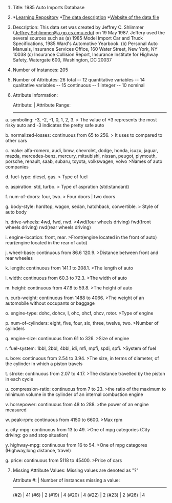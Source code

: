 1. Title: 1985 Auto Imports Database

2. *[Learning Repository](https://archive.ics.uci.edu/ml/datasets/Automobile)
   *[The data description](https://archive.ics.uci.edu/ml/machine-learning-databases/autos/imports-85.names)
   *[Website of the data file](https://archive.ics.uci.edu/ml/machine-learning-databases/autos/imports-85.data)

3.  Description:
      This data set was created by Jeffrey C. Shlimmer (Jeffrey.Schlimmer@a.gp.cs.cmu.edu) on 19 May 1987. 
      Jeffery used the several sources such as 
      (a) 1985 Model Import Car and Truck Specifications, 1985 Ward's
          Automotive Yearbook.
      (b) Personal Auto Manuals, Insurance Services Office, 160 Water
          Street, New York, NY 10038 
      (c) Insurance Collision Report, Insurance Institute for Highway
          Safety, Watergate 600, Washington, DC 20037
      

            
4. Number of Instances: 205

5. Number of Attributes: 26 total
   -- 12 quantitative variables
   -- 14 qualitative variables
   -- 15 continuous
   -- 1 integer
   -- 10 nominal

6. Attribute Information:     

     Attribute:             |   Attribute Range:
     ------------------        -----------------------------------------------
  a. symboling:                -3, -2, -1, 0, 1, 2, 3.
                               > The value of +3 represents the most risky auto 
                                 and -3 indicates the pretty safe auto 
                                 
  b. normalized-losses:        continuous from 65 to 256.
                               > It uses to compared to other cars
 
  c. make:                     alfa-romero, audi, bmw, chevrolet, dodge, honda,
                               isuzu, jaguar, mazda, mercedes-benz, mercury,
                               mitsubishi, nissan, peugot, plymouth, porsche,
                               renault, saab, subaru, toyota, volkswagen, volvo
                               >Names of auto companies 
                               
  d. fuel-type:                diesel, gas.
                               > Type of fuel
                              
  e. aspiration:               std, turbo.
                               > Type of aspration (std:standard)
                               
  f. num-of-doors:             four, two.
                               > Four doors | two doors
                               
  g. body-style:               hardtop, wagon, sedan, hatchback, convertible.
                               > Style of auto body 
  
  h. drive-wheels:             4wd, fwd, rwd.
                              >4wd(four wheels driving)
                               fwd(front wheels driving)
                               rwd(rear wheels driving)
  
  i. engine-location:          front, rear.
                               >Front(engine located in the front of auto)
                                rear(engine located in the rear of auto)
  
  j. wheel-base:               continuous from 86.6 120.9.
                               >Distance between front and rear wheeles
 
  k. length:                   continuous from 141.1 to 208.1.
                               >The length of auto
 
  l. width:                    continuous from 60.3 to 72.3.
                               >The width of auto
  
  m. height:                   continuous from 47.8 to 59.8.
                               >The height of auto
 
  n. curb-weight:              continuous from 1488 to 4066.
                               >The weight of an automobile without occupants or baggage
 
  o. engine-type:              dohc, dohcv, l, ohc, ohcf, ohcv, rotor.
                               >Type of engine
 
  p. num-of-cylinders:         eight, five, four, six, three, twelve, two.
                               >Number of cylinders
 
  q. engine-size:              continuous from 61 to 326.
                               >Size of engine
 
  r. fuel-system:              1bbl, 2bbl, 4bbl, idi, mfi, mpfi, spdi, spfi.
                               >System of fuel
 
  s. bore:                     continuous from 2.54 to 3.94.
                               >The size, in terms of diameter, of the cylinder in which a piston travels
                               
  t. stroke:                   continuous from 2.07 to 4.17.
                               >The distance travelled by the piston in each cycle
                               
  u. compression-ratio:        continuous from 7 to 23.
                               >the ratio of the maximum to minimum volume in the cylinder of 
                                an internal combustion engine
                               
  v. horsepower:               continuous from 48 to 288.
                               >the power of an engine measured 
                               
  w. peak-rpm:                 continuous from 4150 to 6600.
                               >Max rpm
 
  x. city-mpg:                 continuous from 13 to 49.
                               >One of mpg categories (City driving: go and stop situation) 
                               
  y. highway-mpg:              continuous from 16 to 54.
                               >One of mpg categores (Highway,long distance, travel)
 
  g. price:                    continuous from 5118 to 45400.
                               >Price of cars

7. Missing Attribute Values: Missing values are denoted as "?"
   
   Attribute #: |  Number of instances missing a value:
   -----------    --------------------------------------
   (#2)         |  41
   (#6)         |  2
   (#19)        |  4
   (#20)        |  4
   (#22)        |  2
   (#23)        |  2
   (#26)        |  4



